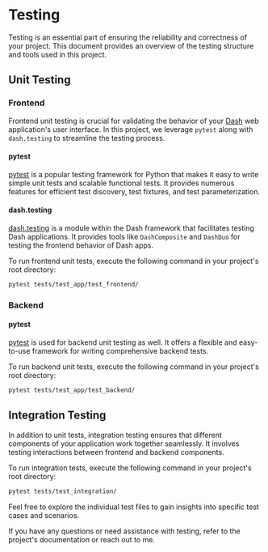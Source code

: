# Testing

Testing is an essential part of ensuring the reliability and correctness of your project.
This document provides an overview of the testing structure and tools used in this project.

## Unit Testing

### Frontend

Frontend unit testing is crucial for validating the behavior of your [Dash](https://plotly.com/dash/) web application's user interface.
In this project, we leverage `pytest` along with `dash.testing` to streamline the testing process.

#### pytest

[pytest](https://docs.pytest.org/en/stable/) is a popular testing framework for Python that makes it easy to write simple unit tests and scalable functional tests.
It provides numerous features for efficient test discovery, test fixtures, and test parameterization.

#### dash.testing

[dash.testing](https://dash.plotly.com/testing) is a module within the Dash framework that facilitates testing Dash applications.
It provides tools like `DashComposite` and `DashDuo` for testing the frontend behavior of Dash apps.

To run frontend unit tests, execute the following command in your project's root directory:

```bash
pytest tests/test_app/test_frontend/
```

### Backend

#### pytest

[pytest](https://docs.pytest.org/en/stable/) is used for backend unit testing as well.
It offers a flexible and easy-to-use framework for writing comprehensive backend tests.

To run backend unit tests, execute the following command in your project's root directory:

```bash
pytest tests/test_app/test_backend/
```

## Integration Testing

In addition to unit tests, integration testing ensures that different components of your application work together seamlessly.
It involves testing interactions between frontend and backend components.

To run integration tests, execute the following command in your project's root directory:

```bash
pytest tests/test_integration/
```

Feel free to explore the individual test files to gain insights into specific test cases and scenarios.

If you have any questions or need assistance with testing, refer to the project's documentation or reach out to me.

